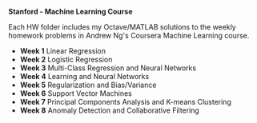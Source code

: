 **Stanford - Machine Learning Course**

Each HW folder includes my Octave/MATLAB solutions to the weekly homework problems in Andrew Ng's Coursera Machine Learning course.

- __Week 1__ Linear Regression
- __Week 2__ Logistic Regression
- __Week 3__ Multi-Class Regression and Neural Networks
- __Week 4__ Learning and Neural Networks
- __Week 5__ Regularization and Bias/Variance
- __Week 6__ Support Vector Machines
- __Week 7__ Principal Components Analysis and K-means Clustering
- __Week 8__ Anomaly Detection and Collaborative Filtering

